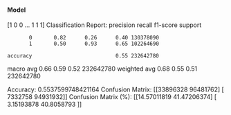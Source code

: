 #### Model
[1 0 0 ... 1 1 1]
Classification Report:
              precision    recall  f1-score   support

           0       0.82      0.26      0.40 130378090
           1       0.50      0.93      0.65 102264690

    accuracy                           0.55 232642780
   macro avg       0.66      0.59      0.52 232642780
weighted avg       0.68      0.55      0.51 232642780

Accuracy: 0.5537599748421164
Confusion Matrix:
[[33896328 96481762]
 [ 7332758 94931932]]
Confusion Matrix (%):
[[14.57011819 41.47206374]
 [ 3.15193878 40.8058793 ]]
